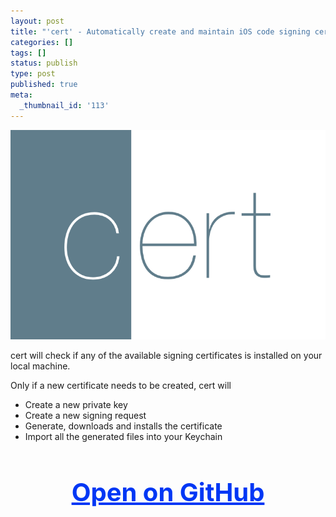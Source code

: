 ```yaml
---
layout: post
title: "'cert' - Automatically create and maintain iOS code signing certificates"
categories: []
tags: []
status: publish
type: post
published: true
meta:
  _thumbnail_id: '113'
---
```


[![](/squarespace_images/static_545299aae4b0e9514fe30c95_54529a29e4b025a90f45cc50_54e70945e4b0866feef03d29_1424427334250__img.png_)](https://github.com/KrauseFx/cert)
  
cert will check if any of the available signing certificates is installed on your local machine.

Only if a new certificate needs to be created, cert will

* Create a new private key
* Create a new signing request
* Generate, downloads and installs the certificate
* Import all the generated files into your Keychain

<h3 style="text-align: center; font-size: 40px;">
  <a href="https://github.com/KrauseFx/cert" target="_blank" style="color: #0037F5; text-decoration: underline;">
    Open on GitHub
  </a>
</h3>
